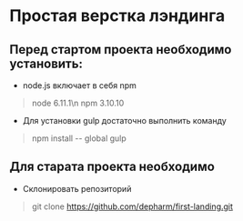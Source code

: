 # Простая верстка лэндинга

## Перед стартом проекта необходимо установить:
*  node.js включает в себя npm
> node 6.11.1\n
> npm 3.10.10
* Для установки gulp достаточно выполнить команду 
> npm install -- global gulp

## Для старата проекта необходимо 
* Склонировать репозиторий 
> git clone https://github.com/depharm/first-landing.git 